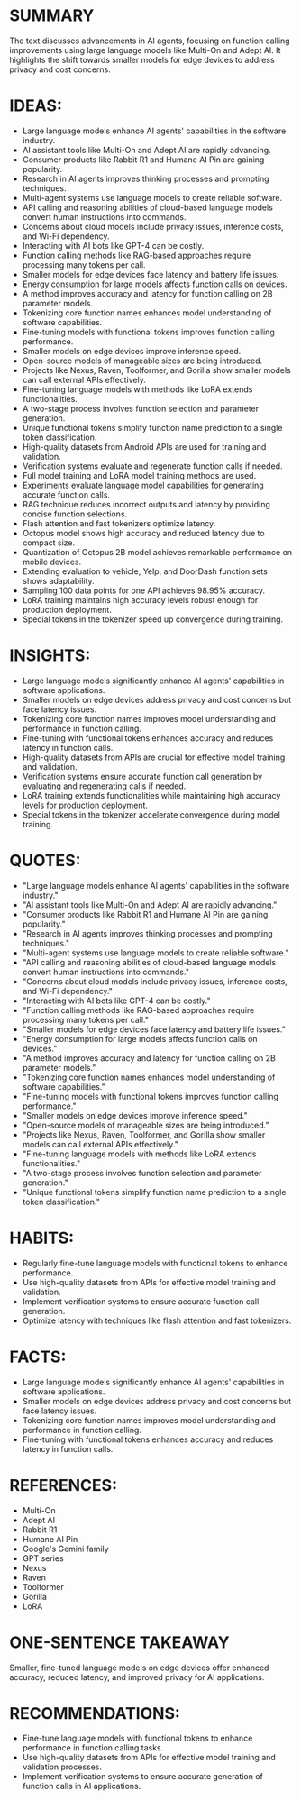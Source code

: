 # SUMMARY
The text discusses advancements in AI agents, focusing on function calling improvements using large language models like Multi-On and Adept AI. It highlights the shift towards smaller models for edge devices to address privacy and cost concerns.

# IDEAS:
- Large language models enhance AI agents' capabilities in the software industry.
- AI assistant tools like Multi-On and Adept AI are rapidly advancing.
- Consumer products like Rabbit R1 and Humane AI Pin are gaining popularity.
- Research in AI agents improves thinking processes and prompting techniques.
- Multi-agent systems use language models to create reliable software.
- API calling and reasoning abilities of cloud-based language models convert human instructions into commands.
- Concerns about cloud models include privacy issues, inference costs, and Wi-Fi dependency.
- Interacting with AI bots like GPT-4 can be costly.
- Function calling methods like RAG-based approaches require processing many tokens per call.
- Smaller models for edge devices face latency and battery life issues.
- Energy consumption for large models affects function calls on devices.
- A method improves accuracy and latency for function calling on 2B parameter models.
- Tokenizing core function names enhances model understanding of software capabilities.
- Fine-tuning models with functional tokens improves function calling performance.
- Smaller models on edge devices improve inference speed.
- Open-source models of manageable sizes are being introduced.
- Projects like Nexus, Raven, Toolformer, and Gorilla show smaller models can call external APIs effectively.
- Fine-tuning language models with methods like LoRA extends functionalities.
- A two-stage process involves function selection and parameter generation.
- Unique functional tokens simplify function name prediction to a single token classification.
- High-quality datasets from Android APIs are used for training and validation.
- Verification systems evaluate and regenerate function calls if needed.
- Full model training and LoRA model training methods are used.
- Experiments evaluate language model capabilities for generating accurate function calls.
- RAG technique reduces incorrect outputs and latency by providing concise function selections.
- Flash attention and fast tokenizers optimize latency.
- Octopus model shows high accuracy and reduced latency due to compact size.
- Quantization of Octopus 2B model achieves remarkable performance on mobile devices.
- Extending evaluation to vehicle, Yelp, and DoorDash function sets shows adaptability.
- Sampling 100 data points for one API achieves 98.95% accuracy.
- LoRA training maintains high accuracy levels robust enough for production deployment.
- Special tokens in the tokenizer speed up convergence during training.

# INSIGHTS:
- Large language models significantly enhance AI agents' capabilities in software applications.
- Smaller models on edge devices address privacy and cost concerns but face latency issues.
- Tokenizing core function names improves model understanding and performance in function calling.
- Fine-tuning with functional tokens enhances accuracy and reduces latency in function calls.
- High-quality datasets from APIs are crucial for effective model training and validation.
- Verification systems ensure accurate function call generation by evaluating and regenerating calls if needed.
- LoRA training extends functionalities while maintaining high accuracy levels for production deployment.
- Special tokens in the tokenizer accelerate convergence during model training.

# QUOTES:
- "Large language models enhance AI agents' capabilities in the software industry."
- "AI assistant tools like Multi-On and Adept AI are rapidly advancing."
- "Consumer products like Rabbit R1 and Humane AI Pin are gaining popularity."
- "Research in AI agents improves thinking processes and prompting techniques."
- "Multi-agent systems use language models to create reliable software."
- "API calling and reasoning abilities of cloud-based language models convert human instructions into commands."
- "Concerns about cloud models include privacy issues, inference costs, and Wi-Fi dependency."
- "Interacting with AI bots like GPT-4 can be costly."
- "Function calling methods like RAG-based approaches require processing many tokens per call."
- "Smaller models for edge devices face latency and battery life issues."
- "Energy consumption for large models affects function calls on devices."
- "A method improves accuracy and latency for function calling on 2B parameter models."
- "Tokenizing core function names enhances model understanding of software capabilities."
- "Fine-tuning models with functional tokens improves function calling performance."
- "Smaller models on edge devices improve inference speed."
- "Open-source models of manageable sizes are being introduced."
- "Projects like Nexus, Raven, Toolformer, and Gorilla show smaller models can call external APIs effectively."
- "Fine-tuning language models with methods like LoRA extends functionalities."
- "A two-stage process involves function selection and parameter generation."
- "Unique functional tokens simplify function name prediction to a single token classification."

# HABITS:
- Regularly fine-tune language models with functional tokens to enhance performance.
- Use high-quality datasets from APIs for effective model training and validation.
- Implement verification systems to ensure accurate function call generation.
- Optimize latency with techniques like flash attention and fast tokenizers.

# FACTS:
- Large language models significantly enhance AI agents' capabilities in software applications.
- Smaller models on edge devices address privacy and cost concerns but face latency issues.
- Tokenizing core function names improves model understanding and performance in function calling.
- Fine-tuning with functional tokens enhances accuracy and reduces latency in function calls.

# REFERENCES:
- Multi-On
- Adept AI
- Rabbit R1
- Humane AI Pin
- Google's Gemini family
- GPT series
- Nexus
- Raven
- Toolformer
- Gorilla
- LoRA

# ONE-SENTENCE TAKEAWAY
Smaller, fine-tuned language models on edge devices offer enhanced accuracy, reduced latency, and improved privacy for AI applications.

# RECOMMENDATIONS:
- Fine-tune language models with functional tokens to enhance performance in function calling tasks.
- Use high-quality datasets from APIs for effective model training and validation processes.
- Implement verification systems to ensure accurate generation of function calls in AI applications.